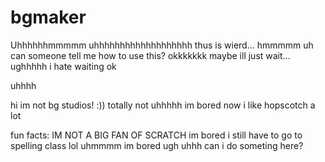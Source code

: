 # bgmaker
Uhhhhhhmmmmm
uhhhhhhhhhhhhhhhhhhh
thus is wierd... hmmmmm
uh can someone tell me how to use this?
okkkkkkk
maybe
ill
just
wait...
ughhhhh i hate waiting ok


uhhhh



hi im not bg studios! :)) totally not
uhhhhh
im bored now
i like hopscotch a lot 



fun facts:
IM NOT A BIG FAN OF SCRATCH
im bored
i still have to go to spelling class lol
uhmmmm
im bored
ugh
uhhh
can i do someting here?
